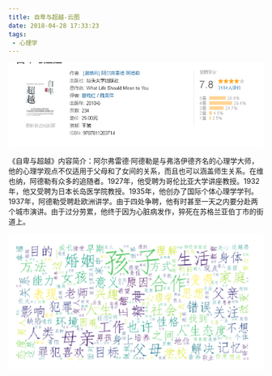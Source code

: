 ```yaml
---
title: 自卑与超越-云图
date: 2018-04-28 17:33:23
tags:
 - 心理学
---
```


![pic](自卑与超越-云图/Snipaste_2018-04-28_17-33-55.png)


《自卑与超越》内容简介：阿尔弗雷德·阿德勒是与弗洛伊德齐名的心理学大师，他的心理学观点不仅适用于父母和了女间的关系，而且也可以涵盖师生关系。在维也纳，阿德勒有众多的追随者。1927年，他受聘为哥伦比亚大学讲座教授。1932年，他又受聘为日本长岛医学院教授。1935年，他创办了国际个体心理学学刊。1937年，阿德勒受聘赴欧洲讲学。由于四处争聘，他有时甚至一天之内要分赴两个城市演讲。由于过分劳累，他终于因为心脏病发作，猝死在苏格兰亚伯丁市的街道上。


![pic](自卑与超越-云图/Snipaste_2018-04-28_17-34-38.png)
